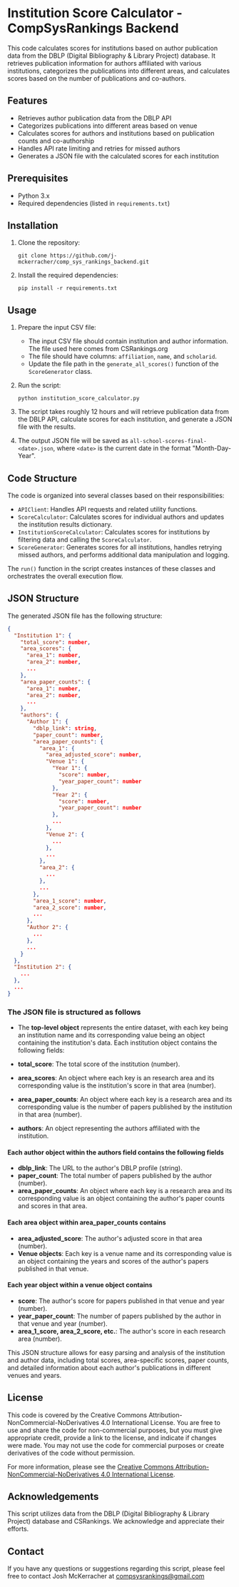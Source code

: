 # Institution Score Calculator - CompSysRankings Backend

This code calculates scores for institutions based on author publication data from the DBLP (Digital Bibliography & Library Project) database. It retrieves publication information for authors affiliated with various institutions, categorizes the publications into different areas, and calculates scores based on the number of publications and co-authors.

## Features

- Retrieves author publication data from the DBLP API
- Categorizes publications into different areas based on venue
- Calculates scores for authors and institutions based on publication counts and co-authorship
- Handles API rate limiting and retries for missed authors
- Generates a JSON file with the calculated scores for each institution

## Prerequisites

- Python 3.x
- Required dependencies (listed in `requirements.txt`)

## Installation

1. Clone the repository:
   ```
   git clone https://github.com/j-mckerracher/comp_sys_rankings_backend.git
   ```

2. Install the required dependencies:
   ```
   pip install -r requirements.txt
   ```

## Usage

1. Prepare the input CSV file:
   - The input CSV file should contain institution and author information. The file used here comes from CSRankings.org
   - The file should have columns: `affiliation`, `name`, and `scholarid`.
   - Update the file path in the `generate_all_scores()` function of the `ScoreGenerator` class.

2. Run the script:
   ```
   python institution_score_calculator.py
   ```

3. The script takes roughly 12 hours and will retrieve publication data from the DBLP API, calculate scores for each institution, and generate a JSON file with the results.

4. The output JSON file will be saved as `all-school-scores-final-<date>.json`, where `<date>` is the current date in the format "Month-Day-Year".

## Code Structure

The code is organized into several classes based on their responsibilities:

- `APIClient`: Handles API requests and related utility functions.
- `ScoreCalculator`: Calculates scores for individual authors and updates the institution results dictionary.
- `InstitutionScoreCalculator`: Calculates scores for institutions by filtering data and calling the `ScoreCalculator`.
- `ScoreGenerator`: Generates scores for all institutions, handles retrying missed authors, and performs additional data manipulation and logging.

The `run()` function in the script creates instances of these classes and orchestrates the overall execution flow.

## JSON Structure
The generated JSON file has the following structure:
```json
{
  "Institution 1": {
    "total_score": number,
    "area_scores": {
      "area_1": number,
      "area_2": number,
      ...
    },
    "area_paper_counts": {
      "area_1": number,
      "area_2": number,
      ...
    },
    "authors": {
      "Author 1": {
        "dblp_link": string,
        "paper_count": number,
        "area_paper_counts": {
          "area_1": {
            "area_adjusted_score": number,
            "Venue 1": {
              "Year 1": {
                "score": number,
                "year_paper_count": number
              },
              "Year 2": {
                "score": number,
                "year_paper_count": number
              },
              ...
            },
            "Venue 2": {
              ...
            },
            ...
          },
          "area_2": {
            ...
          },
          ...
        },
        "area_1_score": number,
        "area_2_score": number,
        ...
      },
      "Author 2": {
        ...
      },
      ...
    }
  },
  "Institution 2": {
    ...
  },
  ...
}
```

### The JSON file is structured as follows

- The <strong>top-level object</strong> represents the entire dataset, with each key being an institution name and its corresponding value being an object containing the institution's data.
Each institution object contains the following fields:

- <strong>total_score</strong>: The total score of the institution (number).
- <strong>area_scores</strong>: An object where each key is an research area and its corresponding value is the institution's score in that area (number).
- <strong>area_paper_counts</strong>: An object where each key is a research area and its corresponding value is the number of papers published by the institution in that area (number).
- <strong>authors</strong>: An object representing the authors affiliated with the institution.


#### Each author object within the authors field contains the following fields

- <strong>dblp_link</strong>: The URL to the author's DBLP profile (string).
- <strong>paper_count</strong>: The total number of papers published by the author (number).
- <strong>area_paper_counts</strong>: An object where each key is a research area and its corresponding value is an object containing the author's paper counts and scores in that area.

#### Each area object within area_paper_counts contains

- <strong>area_adjusted_score</strong>: The author's adjusted score in that area (number).
- <strong>Venue objects</strong>: Each key is a venue name and its corresponding value is an object containing the years and scores of the author's papers published in that venue.

#### Each year object within a venue object contains

- <strong>score</strong>: The author's score for papers published in that venue and year (number).
- <strong>year_paper_count</strong>: The number of papers published by the author in that venue and year (number). 
- <strong>area_1_score, area_2_score, etc.</strong>: The author's score in each research area (number).

This JSON structure allows for easy parsing and analysis of the institution and author data, including total scores, area-specific scores, paper counts, and detailed information about each author's publications in different venues and years.

## License

This code is covered by the Creative Commons Attribution-NonCommercial-NoDerivatives 4.0 International License. You are free to use and share the code for non-commercial purposes, but you must give appropriate credit, provide a link to the license, and indicate if changes were made. You may not use the code for commercial purposes or create derivatives of the code without permission.

For more information, please see the [Creative Commons Attribution-NonCommercial-NoDerivatives 4.0 International License](https://creativecommons.org/licenses/by-nc-nd/4.0/).

## Acknowledgements

This script utilizes data from the DBLP (Digital Bibliography & Library Project) database and CSRankings. We acknowledge and appreciate their efforts.

## Contact

If you have any questions or suggestions regarding this script, please feel free to contact Josh McKerracher at [compsysrankings@gmail.com](mailto:compsysrankings@gmail.com)